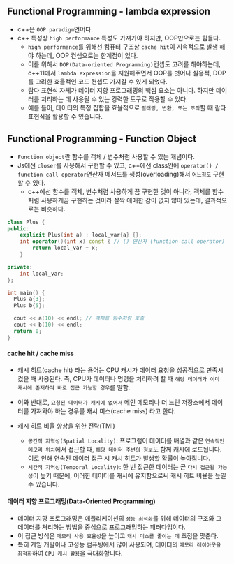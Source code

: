 ## Functional Programming - lambda expression

- c++은 `OOP paradigm`언어다.
- c++ 특성상 `high performance` 특성도 가져가야 하지만, OOP만으로는 힘들다.
  - `high performance`를 위해선 컴퓨터 구조상 `cache hit`이 지속적으로 발생 해야 하는데, OOP 컨셉으로는 한계점이 있다.
  - 이를 위해서 `DOP(Data-oriented Programming)`컨셉도 고려를 해야하는데, c++11에서 `lambda expression`을 지원해주면서 OOP를 벗어나 실용적, DOP를 고려한 효율적인 코드 컨셉도 가져갈 수 있게 되었다.
  - 람다 표현식 자체가 데이터 지향 프로그래밍의 핵심 요소는 아니다.
    하지만 데이터를 처리하는 데 사용될 수 있는 강력한 도구로 작용할 수 있다.
  - 예를 들어, 데이터의 특정 집합을 효율적으로 `필터링, 변환, 또는 조작`할 때 람다 표현식을 활용할 수 있습니다.

## Functional Programming - Function Object

- `Function object`란 함수를 객체 / 변수처럼 사용할 수 있는 개념이다.
- Js에선 `closer`를 사용해서 구현할 수 있고, c++에선 class안에 `operator() / function call operator`연산자 메서드를 생성(overloading)해서 `어느정도` 구현할 수 있다.
  - c++에선 함수를 객체, 변수처럼 사용하게 끔 구현한 것이 아니라, 객체를 함수처럼 사용하게끔 구현하는 것이라 살짝 애매한 감이 없지 않아 있는데, 결과적으로는 비슷하다.

```cpp
class Plus {
public:
	explicit Plus(int a) : local_var{a} {};
	int operator()(int x) const { // () 연산자 (function call operator) 메서드 구현(overloading)
		return local_var + x;
	}

private:
	int local_var;
};

int main() {
  Plus a{3};
  Plus b{5};

  cout << a(10) << endl; // 객체를 함수처럼 호출
  cout << b(10) << endl;
  return 0;
}
```

#### cache hit / cache miss

- 캐시 히트(cache hit) 라는 용어는 CPU 캐시가 데이터 요청을 성공적으로 만족시켰을 때 사용된다. 즉, CPU가 데이터나 명령을 처리하려 할 때 `해당 데이터가 이미 캐시에 존재하여 바로 접근 가능할 경우`를 말함.
- 이와 반대로, `요청된 데이터가 캐시에 없어서` 메인 메모리나 더 느린 저장소에서 데이터를 가져와야 하는 경우를 캐시 미스(cache miss) 라고 한다.

- 캐시 히트 비율 향상을 위한 전략(TMI)
  - `공간적 지역성(Spatial Locality)`: 프로그램이 데이터를 배열과 같은 `연속적인 메모리 위치`에서 접근할 때, `해당 데이터 주변의 정보`도 함께 캐시에 로드됩니다. 이로 인해 연속된 데이터 접근 시 캐시 히트가 발생할 확률이 높아집니다.
  - `시간적 지역성(Temporal Locality)`: 한 번 접근한 데이터는 곧 `다시 접근될 가능성`이 높기 때문에, 이러한 데이터를 캐시에 유지함으로써 캐시 히트 비율을 높일 수 있습니다.

#### 데이터 지향 프로그래밍(Data-Oriented Programming)

- 데이터 지향 프로그래밍은 애플리케이션의 `성능 최적화`를 위해 데이터의 구조와 그 데이터를 처리하는 방법을 중심으로 프로그래밍하는 패러다임이다.
- 이 접근 방식은 `메모리 사용 효율성`을 높이고 `캐시 미스를 줄이는 데` 초점을 맞춘다.
- 특히 게임 개발이나 고성능 컴퓨팅에서 많이 사용되며, 데이터의 `메모리 레이아웃을 최적화`하여 `CPU 캐시 활용`을 극대화합니다.
